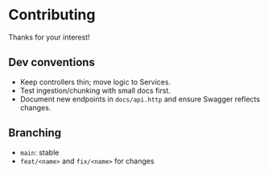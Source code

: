 # Contributing

Thanks for your interest!

## Dev conventions
- Keep controllers thin; move logic to Services.
- Test ingestion/chunking with small docs first.
- Document new endpoints in `docs/api.http` and ensure Swagger reflects changes.

## Branching
- `main`: stable
- `feat/<name>` and `fix/<name>` for changes
